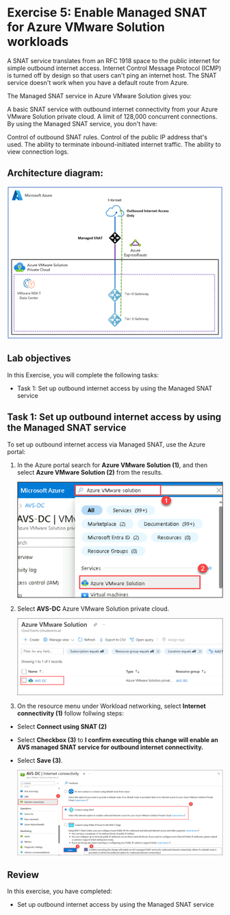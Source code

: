 # Exercise 5: Enable Managed SNAT for Azure VMware Solution workloads 

A SNAT service translates from an RFC 1918 space to the public internet for simple outbound internet access. Internet Control Message Protocol (ICMP) is turned off by design so that users can't ping an internet host. The SNAT service doesn't work when you have a default route from Azure.

The Managed SNAT service in Azure VMware Solution gives you:

A basic SNAT service with outbound internet connectivity from your Azure VMware Solution private cloud.
A limit of 128,000 concurrent connections.
By using the Managed SNAT service, you don't have:

Control of outbound SNAT rules.
Control of the public IP address that's used.
The ability to terminate inbound-initiated internet traffic.
The ability to view connection logs.

## Architecture diagram:

![](../Images/AD.png)

## Lab objectives

In this Exercise, you will complete the following tasks:

  + Task 1: Set up outbound internet access by using the Managed SNAT service

## Task 1: Set up outbound internet access by using the Managed SNAT service

To set up outbound internet access via Managed SNAT, use the Azure portal:

1. In the Azure portal search for **Azure VMware Solution (1)**, and then select **Azure VMware Solution (2)** from the results.

   ![](../Images/5.1.png)

3. Select **AVS-DC** Azure VMware Solution private cloud.

   ![](../Images/5.2.png)

4. On the resource menu under Workload networking, select **Internet connectivity (1)** follow follwing steps:

  -  Select **Connect using SNAT (2)**
  - Select **Checkbox (3)** to **I confirm executing this change will enable an AVS managed SNAT service for outbound internet connectivity.**
  - Select **Save (3)**.

    ![](../Images/5.3.png)

## Review
In this exercise, you have completed:

- Set up outbound internet access by using the Managed SNAT service
